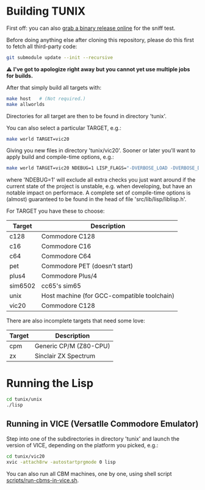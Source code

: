 Building TUNIX
==============

First off: you can also
[grab a binary release online](https://github.com/SvenMichaelKlose/tunix/releases)
for the sniff test.

Before doing anything else after cloning this repository,
please do this first to fetch all third-party code:

~~~sh
git submodule update --init --recursive
~~~

⚠️ **I've got to apologize right away but you cannot
yet use multiple jobs for builds.**

After that simply build all targets with:

~~~sh
make host   # (Not required.)
make allworlds
~~~

Directories for all target are then to be found in
directory 'tunix'.

You can also select a particular TARGET, e.g.:

~~~sh
make world TARGET=vic20
~~~

Giving you new files in directory 'tunix/vic20'.
Sooner or later you'll want to apply build and compile-time
options, e.g.:

~~~sh
make world TARGET=vic20 NDEBUG=1 LISP_FLAGS="-DVERBOSE_LOAD -DVERBOSE_DEFINES"
~~~

where 'NDEBUG=1' will exclude all extra checks you just want
around if the current state of the project is unstable, e.g.
when developing, but have an notable impact on performace.
A complete set of compile-time options is (almost)
guaranteed to be found in the head of file
'src/lib/lisp/liblisp.h'.

For TARGET you have these to choose:

| Target   | Description                                 |
|----------|---------------------------------------------|
| c128     | Commodore C128                              |
| c16      | Commodore C16                               |
| c64      | Commodore C64                               |
| pet      | Commodore PET (doesn't start)               |
| plus4    | Commodore Plus/4                            |
| sim6502  | cc65's sim65                                |
| unix     | Host machine (for GCC-compatible toolchain) |
| vic20    | Commodore C128                              |

There are also incomplete targets that need some love:

| Target   | Description                   |
|----------|-------------------------------|
| cpm      | Generic CP/M (Z80-CPU)        |
| zx       | Sinclair ZX Spectrum          |

# Running the Lisp

~~~sh
cd tunix/unix
./lisp
~~~

## Running in VICE (VersatIle Commodore Emulator)

Step into one of the subdirectories in directory 'tunix'
and launch the version of VICE, depending on the platform
you picked, e.g.:

~~~sh
cd tunix/vic20
xvic -attach8rw -autostartprgmode 0 lisp
~~~

You can also run all CBM machines, one by one, using shell
script
[scripts/run-cbms-in-vice.sh](scripts/run-cbms-in-vice.sh).
